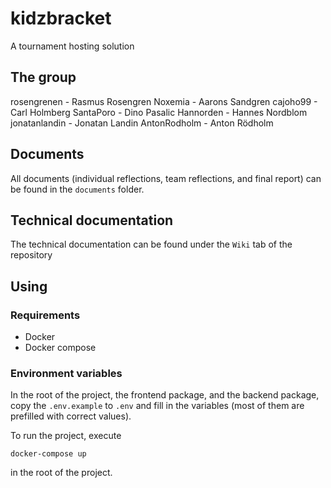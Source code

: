 # kidzbracket

A tournament hosting solution

## The group

rosengrenen - Rasmus Rosengren
Noxemia - Aarons Sandgren
cajoho99 - Carl Holmberg
SantaPoro - Dino Pasalic
Hannorden - Hannes Nordblom
jonatanlandin - Jonatan Landin
AntonRodholm - Anton Rödholm

## Documents

All documents (individual reflections, team reflections, and final report) can be found in the `documents` folder.

## Technical documentation

The technical documentation can be found under the `Wiki` tab of the repository

## Using

### Requirements

- Docker
- Docker compose

### Environment variables

In the root of the project, the frontend package, and the backend package, copy the `.env.example` to `.env` and fill in the variables (most of them are prefilled with correct values).

To run the project, execute

```
docker-compose up
```

in the root of the project.

